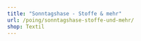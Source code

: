 ```yaml
---
title: "Sonntagshase - Stoffe & mehr"
url: /poing/sonntagshase-stoffe-und-mehr/
shop: Textil
---
```

